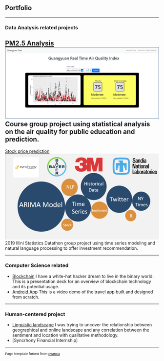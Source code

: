 ## Portfolio

---

### Data Analysis related projects

[PM2.5 Analysis](/pdf/PM2.5_Analysis_Report.pdf)
<img src="images/pm2.5.png?raw=true"/>
Course group project using statistical analysis on the air quality for public education and prediction.
---
[Stock price prediction](/pdf/Stock_Price_Prediction.pdf)
<img src="images/stock.png?raw=true"/>
2019 Illini Statistics Datathon group project using time series modeling and natural language processing to offer investment recommendation.

---

### Computer Science related

- [Blockchain](/pdf/Blockchain.pdf)
 I have a white-hat hacker dream to live in the binary world. This is a presentation deck for an overview of blockchain technology and its potential usage.
- [Android App](https://www.youtube.com/watch?v=8Rwy-iTYkLQ&feature=emb_logo)
This is a video demo of the travel app built and designed from scratch.
---

### Human-centered project

- [Linguistic landscape](/pdf/Linguistic_Landscape.pdf)
I was trying to uncover the relationship between geographical and online landscape and any correlation between the sentiment and location with qualitative methodology.
- [Syncrhony Financial Internship]


---
<p style="font-size:11px">Page template forked from <a href="https://github.com/evanca/quick-portfolio">evanca</a></p>
<!-- Remove above link if you don't want to attibute -->
